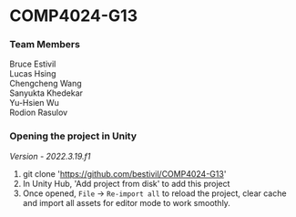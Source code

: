 # COMP4024-G13

### Team Members

Bruce Estivil <br>
Lucas Hsing <br>
Chengcheng Wang <br>
Sanyukta Khedekar <br>
Yu-Hsien Wu <br>
Rodion Rasulov

### Opening the project in Unity

<i>Version - 2022.3.19.f1</i>

1. git clone 'https://github.com/bestivil/COMP4024-G13'
2. In Unity Hub, 'Add project from disk' to add this project
3. Once opened, `File` -> `Re-import all` to reload the project, clear cache and import all assets for editor mode to work smoothly.
